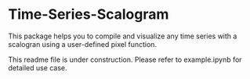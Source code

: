 # Time-Series-Scalogram

This package helps you to compile and visualize any time series with a scalogran using a user-defined pixel function.

This readme file is under construction. Please refer to example.ipynb for detailed use case.
